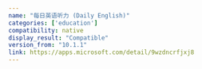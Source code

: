 ```yaml
---
name: "每日英语听力 (Daily English)"
categories: ['education']
compatibility: native
display_result: "Compatible"
version_from: "10.1.1"
link: https://apps.microsoft.com/detail/9wzdncrfjxj8
---
```

